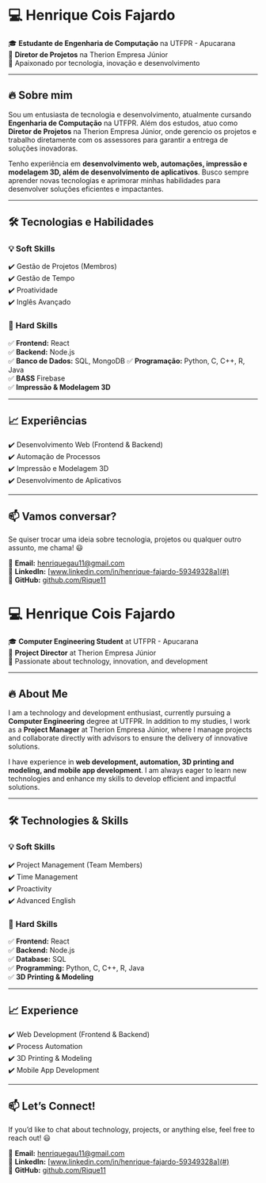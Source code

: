 # 💻 Henrique Cois Fajardo  

🎓 **Estudante de Engenharia de Computação** na UTFPR - Apucarana  
📌 **Diretor de Projetos** na Therion Empresa Júnior  
🚀 Apaixonado por tecnologia, inovação e desenvolvimento  

---

## 🔥 Sobre mim  

Sou um entusiasta de tecnologia e desenvolvimento, atualmente cursando **Engenharia de Computação** na UTFPR. Além dos estudos, atuo como **Diretor de Projetos** na Therion Empresa Júnior, onde gerencio os projetos e trabalho diretamente com os assessores para garantir a entrega de soluções inovadoras.  

Tenho experiência em **desenvolvimento web, automações, impressão e modelagem 3D, além de desenvolvimento de aplicativos**. Busco sempre aprender novas tecnologias e aprimorar minhas habilidades para desenvolver soluções eficientes e impactantes.  

---

## 🛠️ Tecnologias e Habilidades  

### 💡 **Soft Skills**  
✔️ Gestão de Projetos (Membros)  
✔️ Gestão de Tempo   
✔️ Proatividade  
✔️ Inglês Avançado  


### 🔧 **Hard Skills**  
✅ **Frontend:** React  
✅ **Backend:** Node.js  
✅ **Banco de Dados:** SQL, MongoDB 
✅ **Programação:** Python, C, C++, R, Java    
✅ **BASS** Firebase   
✅ **Impressão & Modelagem 3D**  


---

## 📈 Experiências  

✔️ Desenvolvimento Web (Frontend & Backend)  
✔️ Automação de Processos  
✔️ Impressão e Modelagem 3D  
✔️ Desenvolvimento de Aplicativos  

---

## 📫 Vamos conversar?  

Se quiser trocar uma ideia sobre tecnologia, projetos ou qualquer outro assunto, me chama! 😃  

📩 **Email:** henriquegau11@gmail.com  
💼 **LinkedIn:** [www.linkedin.com/in/henrique-fajardo-59349328a](#)  
🚀 **GitHub:** [github.com/Rique11](#)  

# 💻 Henrique Cois Fajardo  

🎓 **Computer Engineering Student** at UTFPR - Apucarana  
📌 **Project Director** at Therion Empresa Júnior  
🚀 Passionate about technology, innovation, and development  

---

## 🔥 About Me  

I am a technology and development enthusiast, currently pursuing a **Computer Engineering** degree at UTFPR. In addition to my studies, I work as a **Project Manager** at Therion Empresa Júnior, where I manage projects and collaborate directly with advisors to ensure the delivery of innovative solutions.  

I have experience in **web development, automation, 3D printing and modeling, and mobile app development**. I am always eager to learn new technologies and enhance my skills to develop efficient and impactful solutions.  

---

## 🛠️ Technologies & Skills  

### 💡 **Soft Skills**  
✔️ Project Management (Team Members)  
✔️ Time Management  
✔️ Proactivity  
✔️ Advanced English  

### 🔧 **Hard Skills**  
✅ **Frontend:** React  
✅ **Backend:** Node.js  
✅ **Database:** SQL  
✅ **Programming:** Python, C, C++, R, Java  
✅ **3D Printing & Modeling**  

---

## 📈 Experience  

✔️ Web Development (Frontend & Backend)  
✔️ Process Automation  
✔️ 3D Printing & Modeling  
✔️ Mobile App Development  

---

## 📫 Let’s Connect!  

If you’d like to chat about technology, projects, or anything else, feel free to reach out! 😃  

📩 **Email:** henriquegau11@gmail.com  
💼 **LinkedIn:** [www.linkedin.com/in/henrique-fajardo-59349328a](#)  
🚀 **GitHub:** [github.com/Rique11](#)  

<!--
**Rique11/Rique11** is a ✨ _special_ ✨ repository because its `README.md` (this file) appears on your GitHub profile.

Here are some ideas to get you started:

- 🔭 I’m currently working on ...
- 🌱 I’m currently learning ...
- 👯 I’m looking to collaborate on ...
- 🤔 I’m looking for help with ...
- 💬 Ask me about ...
- 📫 How to reach me: ...
- 😄 Pronouns: ...
- ⚡ Fun fact: ...
-->
